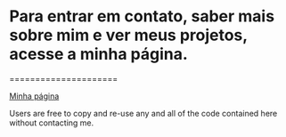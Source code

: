 # Para entrar em contato, saber mais sobre mim e ver meus projetos, acesse a minha página.
=====================

[Minha página](https://www.devnicius.github.io/)


Users are free to copy and re-use any and all of the code contained here without contacting me.
